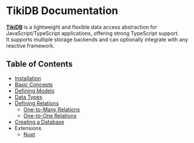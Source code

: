# TikiDB Documentation

**[TikiDB](../README.md)** is a lightweight and flexible data access abstraction for JavaScript/TypeScript applications, offering strong TypeScript support. <br/>
It supports multiple storage backends and can optionally integrate with any reactive framework.



## Table of Contents

- [Installation](./introduction/installation.md)
- [Basic Concepts](./introduction/concepts.md)
- [Defining Models](./introduction/models.md)
- [Data Types](./introduction/data_types.md)
- [Defining Relations](./introduction/relations.md)
  - [One-to-Many Relations](./introduction/relations.md#one-to-many-relations)
  - [One-to-One Relations](./introduction/relations.md#one-to-one-relations)
- [Creating a Database](./introduction/database.md)
- Extensions
  - [Nuxt](./extensions/nuxt.md)
